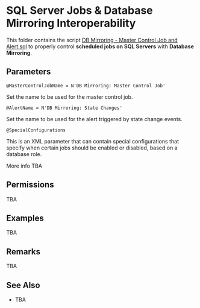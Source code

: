 # SQL Server Jobs & Database Mirroring Interoperability

This folder contains the script [DB Mirroring - Master Control Job and Alert.sql](DB%20Mirroring%20-%20Master%20Control%20Job%20and%20Alert.sql) to properly control **scheduled jobs on SQL Servers** with **Database Mirroring**.

## Parameters

`@MasterControlJobName = N'DB Mirroring: Master Control Job'`

Set the name to be used for the master control job.

`@AlertName = N'DB Mirroring: State Changes'`

Set the name to be used for the alert triggered by state change events.

`@SpecialConfigurations`

This is an XML parameter that can contain special configurations that specify when certain jobs should be enabled or disabled, based on a database role.

More info TBA

## Permissions

TBA

## Examples

TBA

## Remarks

TBA

## See Also

- TBA
